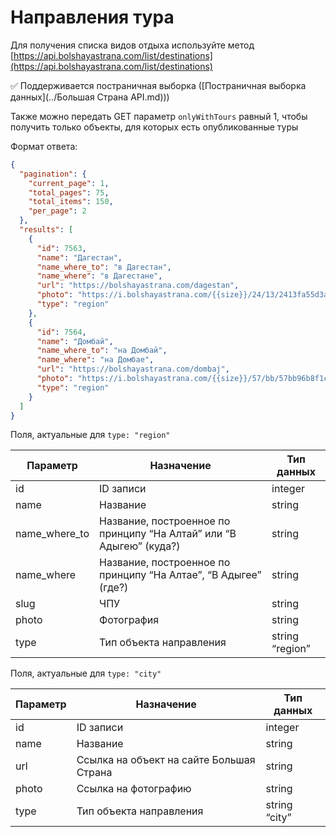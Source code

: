 # Направления тура

Для получения списка видов отдыха используйте
метод [https://api.bolshayastrana.com/list/destinations](https://api.bolshayastrana.com/list/destinations)

✅ Поддерживается постраничная выборка ([Постраничная выборка данных](../Большая Страна API.md)))

Также можно передать GET параметр `onlyWithTours` равный 1, чтобы получить только объекты, для которых есть
опубликованные туры

Формат ответа:

```json
{
  "pagination": {
    "current_page": 1,
    "total_pages": 75,
    "total_items": 150,
    "per_page": 2
  },
  "results": [
    {
      "id": 7563,
      "name": "Дагестан",
      "name_where_to": "в Дагестан",
      "name_where": "в Дагестане",
      "url": "https://bolshayastrana.com/dagestan",
      "photo": "https://i.bolshayastrana.com/{{size}}/24/13/2413fa55d3a8953c677d85ea31dc9589.jpeg",
      "type": "region"
    },
    {
      "id": 7564,
      "name": "Домбай",
      "name_where_to": "на Домбай",
      "name_where": "на Домбае",
      "url": "https://bolshayastrana.com/dombaj",
      "photo": "https://i.bolshayastrana.com/{{size}}/57/bb/57bb96b8f1c7376411a3ace7120ded5c.jpeg",
      "type": "region"
    }
  ]
}
```

Поля, актуальные для `type: "region"`

| Параметр      | Назначение                                                          | Тип данных      |
|---------------|---------------------------------------------------------------------|-----------------|
| id            | ID записи                                                           | integer         |
| name          | Название                                                            | string          |
| name_where_to | Название, построенное по принципу “На Алтай” или “В Адыгею” (куда?) | string          |
| name_where    | Название, построенное по принципу “На Алтае”, “В Адыгее” (где?)     | string          |
| slug          | ЧПУ                                                                 | string          |
| photo         | Фотография                                                          | string          |
| type          | Тип объекта направления                                             | string “region” |

Поля, актуальные для `type: "city"`

| Параметр | Назначение                               | Тип данных    |
|----------|------------------------------------------|---------------|
| id       | ID записи                                | integer       |
| name     | Название                                 | string        |
| url      | Ссылка на объект на сайте Большая Страна | string        |
| photo    | Ссылка на фотографию                     | string        |
| type     | Тип объекта направления                  | string “city” |